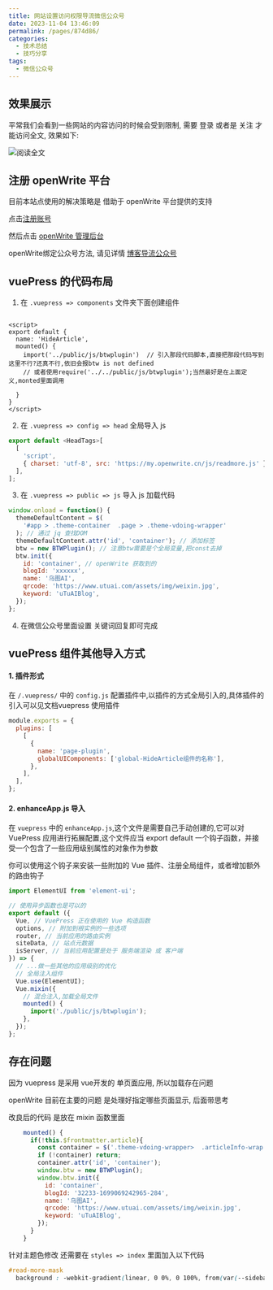 ```yaml
---
title: 网站设置访问权限导流微信公众号
date: 2023-11-04 13:46:09
permalink: /pages/874d86/
categories:
  - 技术总结
  - 技巧分享
tags:
  - 微信公众号
---
```


## 效果展示

平常我们会看到一些网站的内容访问的时候会受到限制, 需要 登录 或者是 关注 才能访问全文, 效果如下:

![阅读全文](https://jsd.cdn.zzko.cn/gh/iFangdays/picGoCDN/utuai/20231104141153.png)

## 注册 openWrite 平台

目前本站点使用的解决策略是 借助于 openWrite 平台提供的支持

点击[注册账号](http://admin.openwrite.cn/)

然后点击 [openWrite 管理后台](https://readmore.openwrite.cn/login)

openWrite绑定公众号方法, 请见详情 [博客导流公众号](https://openwrite.cn/guide/readmore/readmore.html#%E4%B8%80%E3%80%81%E6%B3%A8%E5%86%8C%E8%B4%A6%E5%8F%B7)

## vuePress 的代码布局

1. 在 `.vuepress => components` 文件夹下面创建组件

```vue

<script>
export default {
  name: 'HideArticle',
  mounted() {
    import('../public/js/btwplugin')  // 引入那段代码脚本,直接把那段代码写到这里不行?还真不行,依旧会报btw is not defined
    // 或者使用require('../../public/js/btwplugin');当然最好是在上面定义,monted里面调用

  }
}
</script>

```

2. 在 `.vuepress => config => head` 全局导入 js

```javascript
export default <HeadTags>[
  [
    'script',
    { charset: 'utf-8', src: 'https://my.openwrite.cn/js/readmore.js' },
  ],
];
```

3. 在 `.vuepress => public => js` 导入 js 加载代码

```javascript
window.onload = function() {
  themeDefaultContent = $(
    '#app > .theme-container  .page > .theme-vdoing-wrapper'
  ); // 通过 jq 查找DOM
  themeDefaultContent.attr('id', 'container'); // 添加标签
  btw = new BTWPlugin(); // 注意btw需要是个全局变量,把const去掉
  btw.init({
    id: 'container', // openWrite 获取到的
    blogId: 'xxxxxx',
    name: '乌图AI',
    qrcode: 'https://www.utuai.com/assets/img/weixin.jpg',
    keyword: 'uTuAIBlog',
  });
};

```

4. 在微信公众号里面设置 关键词回复即可完成


## vuePress 组件其他导入方式

#### 1. 插件形式

在 `/.vuepress/` 中的 `config.js` 配置插件中,以插件的方式全局引入的,具体插件的引入可以见文档vuepress 使用插件

```javascript
module.exports = {
  plugins: [
    [
      {
        name: 'page-plugin',
        globalUIComponents: ['global-HideArticle组件的名称'],
      },
    ],
  ],
};
```

#### 2. enhanceApp.js 导入

在 `vuepress` 中的 `enhanceApp.js`,这个文件是需要自己手动创建的,它可以对 VuePress 应用进行拓展配置,这个文件应当 export default 一个钩子函数，并接受一个包含了一些应用级别属性的对象作为参数

你可以使用这个钩子来安装一些附加的 Vue 插件、注册全局组件，或者增加额外的路由钩子

```javascript
import ElementUI from 'element-ui';

// 使用异步函数也是可以的
export default ({
  Vue, // VuePress 正在使用的 Vue 构造函数
  options, // 附加到根实例的一些选项
  router, // 当前应用的路由实例
  siteData, // 站点元数据
  isServer, // 当前应用配置是处于 服务端渲染 或 客户端
}) => {
  // ...做一些其他的应用级别的优化
  // 全局注入组件
  Vue.use(ElementUI);
  Vue.mixin({
    // 混合注入,加载全局文件
    mounted() {
      import('./public/js/btwplugin');
    },
  });
};
```

##  存在问题 

因为 vuepress 是采用 vue开发的 单页面应用, 所以加载存在问题

openWrite 目前在主要的问题  是处理好指定哪些页面显示, 后面带思考

改良后的代码 是放在 mixin 函数里面

```javascript
    mounted() {
      if(!this.$frontmatter.article){
        const container = $('.theme-vdoing-wrapper>  .articleInfo-wrap + .content-wrapper .theme-vdoing-content');
        if (!container) return;
        container.attr('id', 'container');
        window.btw = new BTWPlugin();
        window.btw.init({
          id: 'container',
          blogId: '32233-1699069242965-284',
          name: '乌图AI',
          qrcode: 'https://www.utuai.com/assets/img/weixin.jpg',
          keyword: 'uTuAIBlog',
        });
      }
    }
```

针对主题色修改  还需要在 `styles => index` 里面加入以下代码

```css
#read-more-mask
  background : -webkit-gradient(linear, 0 0%, 0 100%, from(var(--sidebarBg)), to(var(--borderColor))) !important

```
